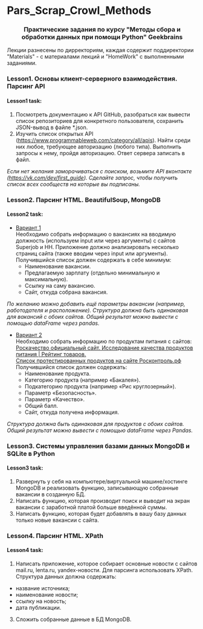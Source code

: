 # Pars_Scrap_Crowl_Methods
### <center>Практические задания по курсу "Методы сбора и обработки данных при помощи Python" Geekbrains
Лекции разнесены по дирректориям, каждая содержит поддиректории "Materials" - с материалами лекций и "HomeWork" с выполненными заданиями.
### Lesson1. Основы клиент-серверного взаимодействия. Парсинг API  
#### Lesson1 task:
1.   Посмотреть документацию к API GitHub, разобраться как вывести список репозиториев для конкретного пользователя, сохранить JSON-вывод в файле *.json.
1.   Изучить список открытых API (https://www.programmableweb.com/category/all/apis). Найти среди них любое, требующее авторизацию (любого типа). Выполнить запросы к нему, пройдя авторизацию. Ответ сервера записать в файл.  

*Если нет желания заморачиваться с поиском, возьмите API вконтакте (https://vk.com/dev/first_guide). Сделайте запрос, чтобы получить список всех сообществ на которые вы подписаны.*

### Lesson2. Парсинг HTML. BeautifulSoup, MongoDB  
#### Lesson2 task:
* <ins>Вариант 1</ins>  
Необходимо собрать информацию о вакансиях на вводимую должность (используем input или через аргументы) с сайтов Superjob и HH. Приложение должно анализировать несколько страниц сайта (также вводим через input или аргументы). Получившийся список должен содержать в себе минимум:  
  * Наименование вакансии.
  * Предлагаемую зарплату (отдельно минимальную и максимальную).
  * Ссылку на саму вакансию.
  * Сайт, откуда собрана вакансия.     

*По желанию можно добавить ещё параметры вакансии (например, работодателя и расположение). Структура должна быть одинаковая для вакансий с обоих сайтов. Общий результат можно вывести с помощью dataFrame через pandas.*  

* <ins>Вариант 2</ins>  
Необходимо собрать информацию по продуктам питания с сайтов:  
[Роскачество официальный сайт. Исследование качества продуктов питания | Рейтинг товаров.](https://rskrf.ru/ratings/produkty-pitaniya/)    
[Список протестированных продуктов на сайте Росконтроль.рф](https://roscontrol.com/category/produkti/#)  
Получившийся список должен содержать:
   * Наименование продукта.
   * Категорию продукта (например «Бакалея»).
   * Подкатегорию продукта (например «Рис круглозерный»).
   * Параметр «Безопасность».
   * Параметр «Качество».
  * Общий балл.
  * Сайт, откуда получена информация.     

*Структура должна быть одинаковая для продуктов с обоих сайтов. Общий результат можно вывести с помощью dataFrame через Pandas.*  

### Lesson3. Системы управления базами данных MongoDB и SQLite в Python  
#### Lesson3 task:

1.    Развернуть у себя на компьютере/виртуальной машине/хостинге MongoDB и реализовать функцию, записывающую собранные вакансии в созданную БД.
2.    Написать функцию, которая производит поиск и выводит на экран вакансии с заработной платой больше введённой суммы.
3.    Написать функцию, которая будет добавлять в вашу базу данных только новые вакансии с сайта.  

### Lesson4. Парсинг HTML. XPath  
#### Lesson4 task:  

1.    Написать приложение, которое собирает основные новости с сайтов mail.ru, lenta.ru, yandex-новости. Для парсинга использовать XPath. Структура данных должна содержать:  
 * название источника;  
 * наименование новости;  
 * ссылку на новость;  
 * дата публикации.      
3.    Сложить собранные данные в БД MongoDB.
